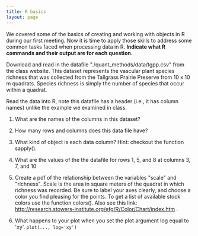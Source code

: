 ```yaml
---
title: R basics
layout: page
---
```


We covered some of the basics of creating and working with objects in R during
our first meeting. Now it is time to apply those skills to address some common
tasks faced when processing data in R. **Indicate what R commands and their
output are for each question.**

Download and read in the datafile "./quant_methods/data/tgpp.csv" from the class
website. This dataset represents the vascular plant species richness that was
collected from the Tallgrass Prairie Preserve from 10 x 10 m quadrats. Species
richness is simply the number of species that occur within a quadrat. 

Read the data into R, note this datafile has a header (i.e., it has column
names) unlike the example we examined in class.  

1. What are the names of the columns in this dataset?

2. How many rows and columns does this data file have?

3. What kind of object is each data column? Hint: checkout the function sapply().

4. What are the values of the the datafile for rows 1, 5, and 8 at columns 3, 
7, and 10

5. Create a pdf of the relationship between the variables "scale" and "richness". 
Scale is the area in square meters of the quadrat in which richness was
recorded. Be sure to label your axes clearly, and choose a color you find
pleasing for the points. To get a list of available stock colors use the
function colors(). Also see this link: 
http://research.stowers-institute.org/efg/R/Color/Chart/index.htm .

6. What happens to your plot when you set the plot argument log equal to 'xy'.
`plot(..., log='xy')`






